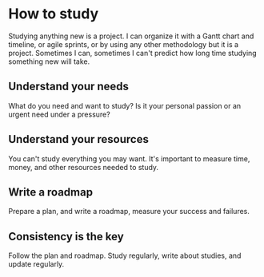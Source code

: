 # How to study

Studying anything new is a project. I can organize it with a Gantt chart and timeline, or agile sprints, or by using any other methodology but it is a project. Sometimes I can, sometimes I can't predict how long time studying something new will take. 

## Understand your needs

What do you need and want to study? Is it your personal passion or an urgent need under a pressure? 

## Understand your resources

You can't study everything you may want. It's important to measure time, money, and other resources needed to study.

## Write a roadmap

Prepare a plan, and write a roadmap, measure your success and failures.

## Consistency is the key

Follow the plan and roadmap. Study regularly, write about studies, and update regularly.
